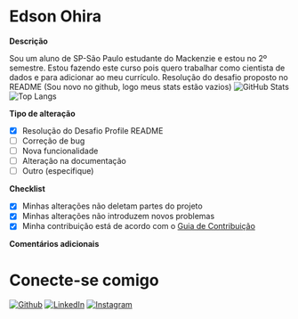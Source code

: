 # Edson Ohira

**Descrição**

Sou um aluno de SP-São Paulo estudante do Mackenzie e estou no 2º semestre. Estou fazendo este curso pois quero trabalhar como cientista de dados e para adicionar ao meu currículo.
Resolução do desafio proposto no README (Sou novo no github, logo meus stats estão vazios)
![GitHub Stats](https://github-readme-stats.vercel.app/api?username=turninsanity&theme=transparent&bg_color=000&border_color=30A3DC&show_icons=true&icon_color=30A3DC&title_color=E94D5F&text_color=FFF)
![Top Langs](https://github-readme-stats-git-masterrstaa-rickstaa.vercel.app/api/top-langs/?username=turninsanity&layout=compact&bg_color=000&border_color=30A3DC&title_color=E94D5F&text_color=FFF)

**Tipo de alteração**

- [X] Resolução do Desafio Profile README
- [ ] Correção de bug
- [ ] Nova funcionalidade
- [ ] Alteração na documentação
- [ ] Outro (especifique)

**Checklist**

- [X] Minhas alterações não deletam partes do projeto
- [X] Minhas alterações não introduzem novos problemas
- [X] Minha contribuição está de acordo com o [Guia de Contribuição](https://github.com/elidianaandrade/dio-lab-open-source/blob/main/CONTRIBUTING.md)

**Comentários adicionais**

# Conecte-se comigo

[![Github](https://img.shields.io/badge/Github-000?style=for-the-badge&logo=github)](https://github.com/turninsanity)
[![LinkedIn](https://img.shields.io/badge/LinkedIn-000?style=for-the-badge&logo=linkedin&logoColor=0E76A8)](https://www.linkedin.com/in/edson-ohira-b37011272/)
[![Instagram](https://img.shields.io/badge/Instagram-000?style=for-the-badge&logo=instagram)](https://www.instagram.com/ed.ohira/)
